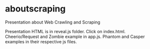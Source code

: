 aboutscraping
=============

Presentation about Web Crawling and Scraping

Presentation HTML is in reveal.js folder. Click on index.html.
Cheerio/Request and Zombie example in app.js. Phantom and Casper examples in their respective js files.

